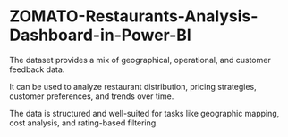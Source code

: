 # ZOMATO-Restaurants-Analysis-Dashboard-in-Power-BI
The dataset provides a mix of geographical, operational, and customer feedback data.

It can be used to analyze restaurant distribution, pricing strategies, customer preferences, and trends over time.

The data is structured and well-suited for tasks like geographic mapping, cost analysis, and rating-based filtering.
